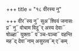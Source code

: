 +++
title = "१८ वीरस्य नु"

+++
वीर᳓स्य नु᳓ सुअ᳓श्वियं जनासः  
प्र᳓ नु᳓ वोचाम विदु᳓र् अस्य देवाः᳓  
षोळ्हा᳓ युक्ताः᳓ प᳓ञ्च-पञ्चा᳓ वहन्ति  
मह᳓द् देवा᳓नाम् असुरत्व᳓म् ए᳓कम्